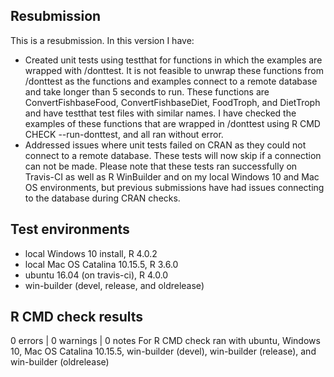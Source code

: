 ## Resubmission
This is a resubmission. In this version I have:

* Created unit tests using testthat for functions in which the examples are wrapped with /donttest. It is not feasible to unwrap these functions from /donttest as the functions and examples connect to a remote database and take longer than 5 seconds to run. These functions are ConvertFishbaseFood, ConvertFishbaseDiet, FoodTroph, and DietTroph and have testthat test files with similar names. I have checked the examples of these functions that are wrapped in /donttest using R CMD CHECK --run-donttest, and all ran without error.
* Addressed issues where unit tests failed on CRAN as they could not connect to a remote database. These tests will now skip if a connection can not be made. Please note that these tests ran successfully on Travis-CI as well as R WinBuilder and on my local Windows 10 and Mac OS environments, but previous submissions have had issues connecting to the database during CRAN checks.

## Test environments
* local Windows 10 install, R 4.0.2
* local Mac OS Catalina 10.15.5, R 3.6.0
* ubuntu 16.04 (on travis-ci), R 4.0.0
* win-builder (devel, release, and oldrelease)

## R CMD check results
0 errors | 0 warnings | 0 notes
For R CMD check ran with ubuntu, Windows 10, Mac OS Catalina 10.15.5, win-builder (devel), win-builder (release), and win-builder (oldrelease)